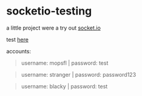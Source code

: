 # socketio-testing

a little project were a try out [socket.io](https://socket.io/)


test [here](http://prem.daki.cc:6082/)

accounts:

> username: mopsfl | password: test

> username: stranger | password: password123

> username: blacky | password: test
